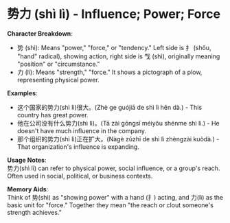 # **势力 (shì lì) - Influence; Power; Force**

**Character Breakdown**:  
- 势 (shì): Means "power," "force," or "tendency." Left side is 扌 (shǒu, "hand" radical), showing action, right side is 𢦏 (shì), originally meaning "position" or "circumstance."  
- 力 (lì): Means "strength," "force." It shows a pictograph of a plow, representing physical power.

**Examples**:  
- 这个国家的势力(shì lì)很大。(Zhè ge guójiā de shì lì hěn dà.) - This country has great power.  
- 他在公司没有什么势力(shì lì)。(Tā zài gōngsī méiyǒu shénme shì lì.) - He doesn't have much influence in the company.  
- 那个组织的势力(shì lì)正在扩大。(Nàgè zǔzhī de shì lì zhèngzài kuòdà.) - That organization's influence is expanding.

**Usage Notes**:  
势力(shì lì) can refer to physical power, social influence, or a group's reach. Often used in social, political, or business contexts.

**Memory Aids**:  
Think of 势(shì) as "showing power" with a hand (扌) acting, and 力(lì) as the basic unit for "force." Together they mean "the reach or clout someone's strength achieves."